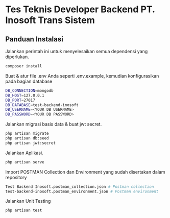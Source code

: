 # Tes Teknis Developer Backend PT. Inosoft Trans Sistem

## Panduan Instalasi

Jalankan perintah ini untuk menyelesaikan semua dependensi yang diperlukan.

```sh
composer install
```

Buat & atur file .env Anda seperti .env.example, kemudian konfigurasikan pada bagian database
```sh
DB_CONNECTION=mongodb
DB_HOST=127.0.0.1
DB_PORT=27017
DB_DATABASE=test-backend-inosoft
DB_USERNAME=<YOUR DB USERNAME>
DB_PASSWORD=<YOUR DB PASSWORD>
```

Jalankan migrasi basis data & buat jwt secret.
```sh
php artisan migrate
php artisan db:seed
php artisan jwt:secret
```

Jalankan Aplikasi.
```sh
php artisan serve
```

Import POSTMAN Collection dan Environment yang sudah disertakan dalam repository
```sh
Test Backend Inosoft.postman_collection.json # Postman collection
test-backend-inosoft.postman_environment.json # Postman environment
```

Jalankan Unit Testing
```sh
php artisan test
```
